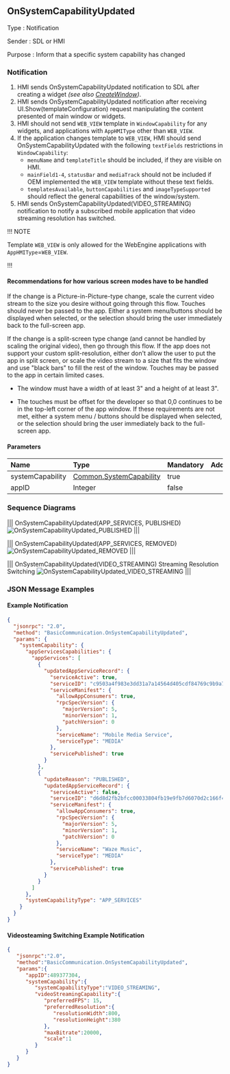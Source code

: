 ## OnSystemCapabilityUpdated

Type
: Notification

Sender
: SDL or HMI

Purpose
: Inform that a specific system capability has changed

### Notification

1. HMI sends OnSystemCapabilityUpdated notification to SDL after creating a widget _(see also [CreateWindow](../../ui/createwindow/))_.
2. HMI sends OnSystemCapabilityUpdated notification after receiving UI.Show(templateConfiguration) request manipulating the content presented of main window or widgets.
3. HMI should not send `WEB_VIEW` template in `WindowCapability` for any widgets, and applications with `AppHMIType` other than `WEB_VIEW`.
4. If the application changes template to `WEB_VIEW`, HMI should send OnSystemCapabilityUpdated with the following `textFields` restrictions in `WindowCapability`:
    * `menuName` and `templateTitle` should be included, if they are visible on HMI.
    * `mainField1-4`, `statusBar` and `mediaTrack` should not be included if OEM implemented the `WEB_VIEW` template without these text fields.
    * `templatesAvailable`, `buttonCapabilities` and `imageTypeSupported` should reflect the general capabilities of the window/system.
5. HMI sends OnSystemCapabilityUpdated(VIDEO_STREAMING) notification to notify a subscribed mobile application that video streaming resolution has switched.

!!! NOTE

Template `WEB_VIEW` is only allowed for the WebEngine applications with `AppHMIType`=`WEB_VIEW`.

!!!

#### Recommendations for how various screen modes have to be handled

If the change is a Picture-in-Picture-type change, scale the current video stream to the size you desire without going through this flow. Touches should never be passed to the app. Either a system menu/buttons should be displayed when selected, or the selection should bring the user immediately back to the full-screen app.

If the change is a split-screen type change (and cannot be handled by scaling the original video), then go through this flow. If the app does not support your custom split-resolution, either don't allow the user to put the app in split screen, or scale the video stream to a size that fits the window and use "black bars" to fill the rest of the window. Touches may be passed to the app in certain limited cases.

 * The window must have a width of at least 3" and a height of at least 3".

 * The touches must be offset for the developer so that 0,0 continues to be in the top-left corner of the app window. If these requirements are not met, either a system menu / buttons should be displayed when selected, or the selection should bring the user immediately back to the full-screen app.

#### Parameters

|Name|Type|Mandatory|Additional|
|:---|:---|:--------|:---------|
|systemCapability|[Common.SystemCapability](../../common/structs/#systemcapability)|true||
|appID|Integer|false||

### Sequence Diagrams

|||
OnSystemCapabilityUpdated(APP_SERVICES, PUBLISHED)
![OnSystemCapabilityUpdated_PUBLISHED](./assets/OnSystemCapabilityUpdated_PUBLISHED.png)
|||

|||
OnSystemCapabilityUpdated(APP_SERVICES, REMOVED)
![OnSystemCapabilityUpdated_REMOVED](./assets/OnSystemCapabilityUpdated_REMOVED.png)
|||

|||
OnSystemCapabilityUpdated(VIDEO_STREAMING) Streaming Resolution Switching
![OnSystemCapabilityUpdated_VIDEO_STREAMING](./assets/OnSystemCapabilityUpdated_VIDEO_STREAMING.png)
|||

### JSON Message Examples

#### Example Notification

```json
{
  "jsonrpc": "2.0",
  "method": "BasicCommunication.OnSystemCapabilityUpdated",
  "params": {
    "systemCapability": {
      "appServicesCapabilities": {
        "appServices": [
          {
            "updatedAppServiceRecord": {
              "serviceActive": true,
              "serviceID": "c9503a4f983e3dd31a7a14564d405cdf84769c9b9a71cae9cc211a0b74e93629",
              "serviceManifest": {
                "allowAppConsumers": true,
                "rpcSpecVersion": {
                  "majorVersion": 5,
                  "minorVersion": 1,
                  "patchVersion": 0
                },
                "serviceName": "Mobile Media Service",
                "serviceType": "MEDIA"
              },
              "servicePublished": true
            }
          },
          {
            "updateReason": "PUBLISHED",
            "updatedAppServiceRecord": {
              "serviceActive": false,
              "serviceID": "d6d8d2fb2bfcc00033804fb19e9fb7d6070d2c166f49881563276f17478c39f8",
              "serviceManifest": {
                "allowAppConsumers": true,
                "rpcSpecVersion": {
                  "majorVersion": 5,
                  "minorVersion": 1,
                  "patchVersion": 0
                },
                "serviceName": "Waze Music",
                "serviceType": "MEDIA"
              },
              "servicePublished": true
            }
          }
        ]
      },
      "systemCapabilityType": "APP_SERVICES"
    }
  }
}
```

#### Videosteaming Switching Example Notification

```json
{
   "jsonrpc":"2.0",
   "method":"BasicCommunication.OnSystemCapabilityUpdated",
   "params":{
      "appID":489377304,
      "systemCapability":{
         "systemCapabilityType":"VIDEO_STREAMING",
         "videoStreamingCapability":{
            "preferredFPS": 15,
            "preferredResolution":{
               "resolutionWidth":800,
               "resolutionHeight":380
            },
            "maxBitrate":20000,
            "scale":1
         }
      }
   }
}
```

